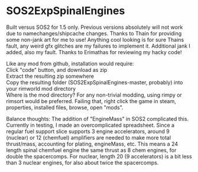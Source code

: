 # SOS2ExpSpinalEngines

Built versus SOS2 for 1.5 only. Previous versions absolutely will not work due to namechanges/shipcache changes. Thanks to Thain for providing some non-jank art for me to use! Anything cool looking is for sure Thains fault, any weird gfx glitches are my failures to implement it. Additional jank I added, also my fault.
Thanks to Erimathas for reviewing my hacky code! 

Like any mod from github, installation would require:\
Click "code" button, and download as zip\
Extract the resulting zip somewhere\
Copy the resulting folder (SOS2ExpSpinalEngines-master, probably) into your rimworld mod directory\
Where is the mod directory? For any non-trivial modding, using rimpy or rimsort would be preferred. Failing that, right click the game in steam, properties, installed files, browse, open "mods".

Balance thoughts: The addition of "EngineMass" in SOS2 complicated this. Currently in testing, I made an overcomplicated spreadsheet. Since a regular fuel support slice supports 3 engine accelerators, around 9 (nuclear) or 12 (chemfuel) amplifiers are needed to make more total thrust/mass, accounting for plating, engineMass, etc. This means a 24 length spinal chemfuel engine the same thrust as 8 chem engines, for double the spacercomps. For nuclear, length 20 (9 accelerators) is a bit less than 3 nuclear engines, for also about twice the spacercomps. 
